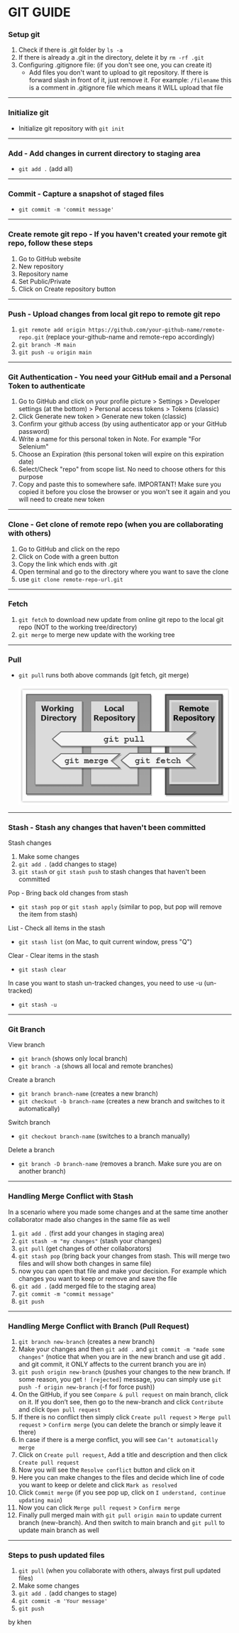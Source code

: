 # GIT GUIDE

### Setup git

1. Check if there is .git folder by `ls -a`
2. If there is already a .git in the directory, delete it by `rm -rf .git`
3. Configuring .gitignore file: (if you don't see one, you can create it)
   - Add files you don't want to upload to git repository. If there is forward slash in front of it, just remove it.
     For example: `/filename` this is a comment in .gitignore file which means it WILL upload that file

---

### Initialize git

- Initialize git repository with `git init`

---

### Add - Add changes in current directory to staging area

- `git add .` (add all)

---

### Commit - Capture a snapshot of staged files

- `git commit -m 'commit message'`

---

### Create remote git repo - If you haven't created your remote git repo, follow these steps

1. Go to GitHub website
2. New repository
3. Repository name
4. Set Public/Private
5. Click on Create repository button

---

### Push - Upload changes from local git repo to remote git repo

1. `git remote add origin https://github.com/your-github-name/remote-repo.git` (replace your-github-name and remote-repo accordingly)
2. `git branch -M main`
3. `git push -u origin main`

---

### Git Authentication - You need your GitHub email and a Personal Token to authenticate

1. Go to GitHub and click on your profile picture > Settings > Developer settings (at the bottom) > Personal access tokens > Tokens (classic)
2. Click Generate new token > Generate new token (classic)
3. Confirm your github access (by using authenticator app or your GitHub password)
4. Write a name for this personal token in Note. For example "For Selenium"
5. Choose an Expiration (this personal token will expire on this expiration date)
6. Select/Check "repo" from scope list. No need to choose others for this purpose
7. Copy and paste this to somewhere safe. IMPORTANT! Make sure you copied it before you close the browser or you won't see it again and you will need to create new token

---

### Clone - Get clone of remote repo (when you are collaborating with others)

1. Go to GitHub and click on the repo
2. Click on Code with a green button
3. Copy the link which ends with .git
4. Open terminal and go to the directory where you want to save the clone
5. use `git clone remote-repo-url.git`

---

### Fetch

1. `git fetch` to download new update from online git repo to the local git repo (NOT to the working tree/directory)
2. `git merge` to merge new update with the working tree

---

### Pull

- `git pull` runs both above commands (git fetch, git merge)
  <br><br>![this is alt text: an image of git fetch, merge, pull](git-fetch-pull.gif)

---

### Stash - Stash any changes that haven't been committed

Stash changes

1. Make some changes
2. `git add .` (add changes to stage)
3. `git stash` or `git stash push` to stash changes that haven't been committed

Pop - Bring back old changes from stash

- `git stash pop` or `git stash apply` (similar to pop, but pop will remove the item from stash)

List - Check all items in the stash

- `git stash list` (on Mac, to quit current window, press "Q")

Clear - Clear items in the stash

- `git stash clear`

In case you want to stash un-tracked changes, you need to use -u (un-tracked)

- `git stash -u`

---

### Git Branch

View branch

- `git branch` (shows only local branch)
- `git branch -a` (shows all local and remote branches)

Create a branch

- `git branch branch-name` (creates a new branch)
- `git checkout -b branch-name` (creates a new branch and switches to it automatically)

Switch branch

- `git checkout branch-name` (switches to a branch manually)

Delete a branch

- `git branch -D branch-name` (removes a branch. Make sure you are on another branch)

---

### Handling Merge Conflict with Stash

In a scenario where you made some changes and at the same time another collaborator made also changes in the same file as well

1. `git add .` (first add your changes in staging area)
2. `git stash -m "my changes"` (stash your changes)
3. `git pull` (get changes of other collaborators)
4. `git stash pop` (bring back your changes from stash. This will merge two files and will show both changes in same file)
5. now you can open that file and make your decision. For example which changes you want to keep or remove and save the file
6. `git add .` (add merged file to the staging area)
7. `git commit -m "commit message"`
8. `git push`

---

### Handling Merge Conflict with Branch (Pull Request)

1. `git branch new-branch` (creates a new branch)
2. Make your changes and then `git add .` and `git commit -m "made some changes"` (notice that when you are in the new branch and use git add . and git commit, it ONLY affects to the current branch you are in)
3. `git push origin new-branch` (pushes your changes to the new branch. If some reason, you get `! [rejected]` message, you can simply use `git push -f origin new-branch` (-f for force push))
4. On the GitHub, if you see `Compare & pull request` on main branch, click on it. If you don’t see, then go to the new-branch and click `Contribute` and click `Open pull request`
5. If there is no conflict then simply click `Create pull request` > `Merge pull request` > `Confirm merge` (you can delete the branch or simply leave it there)
6. In case if there is a merge conflict, you will see `Can’t automatically merge`
7. Click on `Create pull request`, Add a title and description and then click `Create pull request`
8. Now you will see the `Resolve conflict` button and click on it
9. Here you can make changes to the files and decide which line of code you want to keep or delete and click `Mark as resolved`
10. Click `Commit merge` (if you see pop up, click on `I understand, continue updating main`)
11. Now you can click `Merge pull request` > `Confirm merge`
12. Finally pull merged main with `git pull origin main` to update current branch (new-branch). And then switch to main branch and `git pull` to update main branch as well

---

### Steps to push updated files

1. `git pull` (when you collaborate with others, always first pull updated files)
2. Make some changes
3. `git add .` (add changes to stage)
4. `git commit -m 'Your message'`
5. `git push`

by khen
